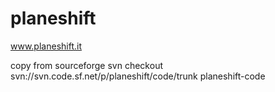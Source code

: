 planeshift
==========

www.planeshift.it

copy from sourceforge
svn checkout svn://svn.code.sf.net/p/planeshift/code/trunk planeshift-code
